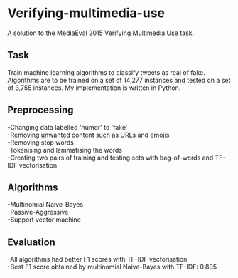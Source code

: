 # Verifying-multimedia-use

A solution to the MediaEval 2015 Verifying Multimedia Use task. 

## Task

Train machine learning algorithms to classify tweets as real of fake. Algorithms are to be trained on a set of 14,277 instances and tested on a set of 3,755 instances. My implementation is written in Python.

## Preprocessing

-Changing data labelled 'humor' to 'fake' <br/>
-Removing unwanted content such as URLs and emojis<br/>
-Removing stop words<br/>
-Tokenising and lemmatising the words<br/>
-Creating two pairs of training and testing sets with bag-of-words and TF-IDF vectorisation<br/>

## Algorithms

-Multinomial Naive-Bayes<br/>
-Passive-Aggressive<br/>
-Support vector machine<br/>

## Evaluation

-All algorithms had better F1 scores with TF-IDF vectorisation<br/>
-Best F1 score obtained by multinomial Naive-Bayes with TF-IDF: 0.895
